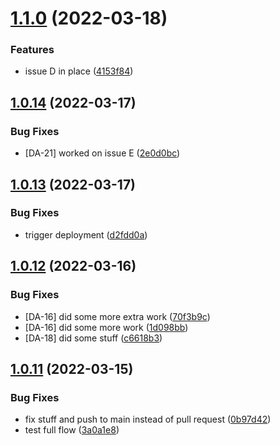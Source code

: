 # [1.1.0](https://github.com/appicompany/demo-appi/compare/v1.0.14...v1.1.0) (2022-03-18)


### Features

* issue D in place ([4153f84](https://github.com/appicompany/demo-appi/commit/4153f8417bd91da0ac3d59b3ec364ad263a852f8))



## [1.0.14](https://github.com/appicompany/demo-appi/compare/v1.0.13...v1.0.14) (2022-03-17)


### Bug Fixes

* [DA-21] worked on issue E ([2e0d0bc](https://github.com/appicompany/demo-appi/commit/2e0d0bc0d66dffb47fb9bc6be9c38207f41e88e7))



## [1.0.13](https://github.com/appicompany/demo-appi/compare/v1.0.12...v1.0.13) (2022-03-17)


### Bug Fixes

* trigger deployment ([d2fdd0a](https://github.com/appicompany/demo-appi/commit/d2fdd0a713c2949ef0e6a9c52bccd977b068bc4c))



## [1.0.12](https://github.com/appicompany/demo-appi/compare/v1.0.11...v1.0.12) (2022-03-16)


### Bug Fixes

* [DA-16] did some more extra work ([70f3b9c](https://github.com/appicompany/demo-appi/commit/70f3b9c5c4407b019323b0a1ca66fa43778ad99b))
* [DA-16] did some more work ([1d098bb](https://github.com/appicompany/demo-appi/commit/1d098bb65284e6cad0b1419ee9ace1372cff2447))
* [DA-18] did some stuff ([c6618b3](https://github.com/appicompany/demo-appi/commit/c6618b343bebeccda3ba69b5cb221fe5b0087e93))



## [1.0.11](https://github.com/appicompany/demo-appi/compare/v1.0.10...v1.0.11) (2022-03-15)


### Bug Fixes

* fix stuff and push to main instead of pull request ([0b97d42](https://github.com/appicompany/demo-appi/commit/0b97d4292bafe7644e56db3bf337d7b2ffc1e76f))
* test full flow ([3a0a1e8](https://github.com/appicompany/demo-appi/commit/3a0a1e8329f959a76bcc6667f496d13bda8b76f8))



